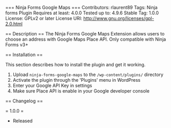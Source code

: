 === Ninja Forms Google Maps ===
Contributors: rlaurent89
Tags: Ninja forms Plugin
Requires at least: 4.0.0
Tested up to: 4.9.6
Stable Tag: 1.0.0
License: GPLv2 or later
License URI: http://www.gnu.org/licenses/gpl-2.0.html

== Description ==
The Ninja Forms Google Maps Extension allows users to choose an address with Google Maps Place API.
Only compatible with Ninja Forms v3+

== Installation ==

This section describes how to install the plugin and get it working.

1. Upload `ninja-forms-google-maps` to the `/wp-content/plugins/` directory
2. Activate the plugin through the 'Plugins' menu in WordPress
3. Enter your Google API Key in settings
4. Make sure Place API is enable in your Google developer console

== Changelog ==

= 1.0.0 =
* Released